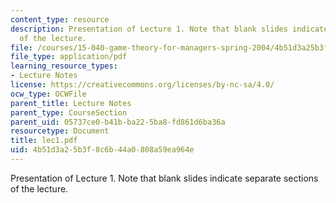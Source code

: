 ```yaml
---
content_type: resource
description: Presentation of Lecture 1. Note that blank slides indicate separate sections
  of the lecture.
file: /courses/15-040-game-theory-for-managers-spring-2004/4b51d3a25b3f8c6b44a0808a59ea964e_lec1.pdf
file_type: application/pdf
learning_resource_types:
- Lecture Notes
license: https://creativecommons.org/licenses/by-nc-sa/4.0/
ocw_type: OCWFile
parent_title: Lecture Notes
parent_type: CourseSection
parent_uid: 05737ce0-b41b-ba22-5ba8-fd861d6ba36a
resourcetype: Document
title: lec1.pdf
uid: 4b51d3a2-5b3f-8c6b-44a0-808a59ea964e
---
```

Presentation of Lecture 1. Note that blank slides indicate separate sections of the lecture.